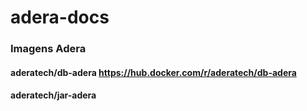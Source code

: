 # adera-docs

### Imagens Adera
#### aderatech/db-adera https://hub.docker.com/r/aderatech/db-adera
#### aderatech/jar-adera
